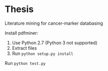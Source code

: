 # Thesis
Literature mining for cancer-marker databasing

Install pdfminer:
1. Use Python 2.7 (Python 3 not supported)
2. Extract files
3. Run `python setup.py install`

Run `python test.py`

